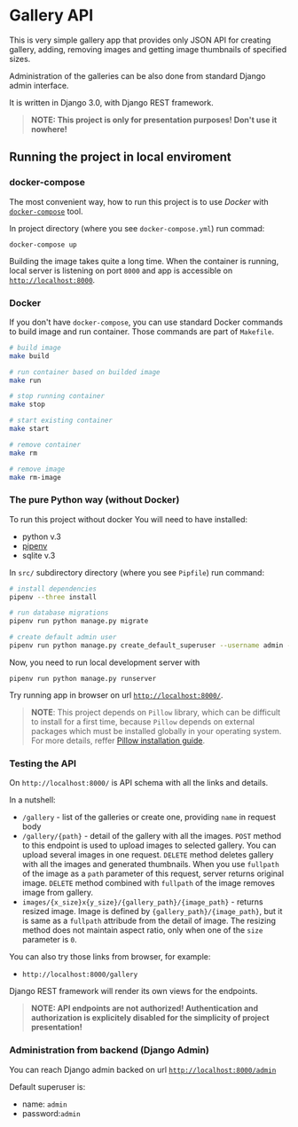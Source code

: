 # Gallery API

This is very simple gallery app that provides only JSON API for creating gallery, adding, removing images and getting image thumbnails of specified sizes.

Administration of the galleries can be also done from standard Django admin interface.

It is written in Django 3.0, with Django REST framework.

> **NOTE: This project is only for presentation purposes! Don't use it nowhere!**

## Running the project in local enviroment

### docker-compose

The most convenient way, how to run this project is to use *Docker* with [`docker-compose`](https://docs.docker.com/compose/install/) tool.

In project directory (where you see `docker-compose.yml`) run commad:
```shell
docker-compose up
```
Building the image takes quite a long time. When the container is running, local server is listening on port `8000` and app is accessible on [`http://localhost:8000`](http://localhost:8000).

### Docker
If you don't have `docker-compose`, you can use standard Docker commands to build image and run container. Those commands are part of `Makefile`.

```bash
# build image
make build

# run container based on builded image
make run

# stop running container
make stop

# start existing container
make start

# remove container
make rm

# remove image
make rm-image
```

### The pure Python way (without Docker)
To run this project without docker You will need to have installed:

- python v.3
- [pipenv](https://github.com/pypa/pipenv)
- sqlite v.3

In `src/` subdirectory directory (where you see `Pipfile`) run command:

```bash
# install dependencies
pipenv --three install

# run database migrations
pipenv run python manage.py migrate

# create default admin user
pipenv run python manage.py create_default_superuser --username admin --password admin
```


Now, you need to run local development server with

```
pipenv run python manage.py runserver
```

Try running app in browser on url [`http://localhost:8000/`](http://localhost:8000/).

> **NOTE**: This project depends on `Pillow` library, which can be difficult to install for a first time, because `Pillow` depends on external packages which must be installed globally in your operating system. For more details, reffer [Pillow installation guide](https://pillow.readthedocs.io/en/stable/installation.html).

### Testing the API
On `http://localhost:8000/` is API schema with all the links and details. 

In a nutshell:

- `/gallery` - list of the galleries or create one, providing `name` in request body
- `/gallery/{path}` - detail of the gallery with all the images. `POST` method to this endpoint is used to upload images to selected gallery. You can upload several images in one request. `DELETE` method deletes gallery with all the images and generated thumbnails. When you use `fullpath` of the image as a `path` parameter of this request, server returns original image. `DELETE` method combined with `fullpath` of the image removes image from gallery.
- `images/{x_size}x{y_size}/{gallery_path}/{image_path}` - returns resized image. Image is defined by `{gallery_path}/{image_path}`, but it is same as a `fullpath` attribude from the detail of image. The resizing method does not maintain aspect ratio, only when one of the `size` parameter is `0`.

You can also try those links from browser, for example:

- `http://localhost:8000/gallery`

Django REST framework will render its own views for the endpoints.

> **NOTE: API endpoints are not authorized! Authentication and authorization is explicitely disabled for the simplicity of project presentation!**

### Administration from backend (Django Admin)
You can reach Django admin backed on url [`http://localhost:8000/admin`](http://localhost:8000/admin)

Default superuser is:

- name: `admin`
- password:`admin`
